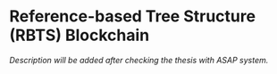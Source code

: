 # Reference-based Tree Structure (RBTS) Blockchain

*Description will be added after checking the thesis with ASAP system.*